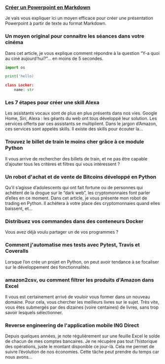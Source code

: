 <!-- title: Thibault Ducret -->
### [Créer un Powerpoint en Markdown](/hello.html)

Je vais vous expliquer ici un moyen efficace pour créer une présentation Powerpoint à partir de texte au format Markdown.

### Un moyen original pour connaitre les séances dans votre cinéma

Dans cet article, je vous explique comment répondre à la question “Y-a quoi au ciné aujourd’hui?”… en moins de 5 secondes.

```python
import os

print('hello)

class Locker:
    name: str
```

### Les 7 étapes pour créer une skill Alexa
Les assistants vocaux sont de plus en plus présents dans nos vies. Google Home, Siri, Alexa : les géants du web ont tous développé leur solution. Les services offerts par ces assistants se multiplient. Dans le jargon d’Amazon, ces services sont appelés skills. Il existe des skills pour écouter la...

### Trouvez le billet de train le moins cher grâce à ce module Python
Il vous arrive de rechercher des billets de train, et ne pas être capable d’ajouter tous les critères et filtres qui vous intéressent ?

### Un robot d'achat et de vente de Bitcoins développé en Python
Qu’il s’agisse d’adolescents qui ont fait fortune ou de personnes qui achètent de la drogue sur le “dark web”, les cryptomonnaies font parler d’elles en ce moment. Dans cet article, je vous présente mon robot de trading en Python. Il achètera à votre place des cryptomonnaies quand elles baissent, et...

### Distribuez vos commandes dans des conteneurs Docker
Vous avez déjà voulu partager un de vos programmes ?

### Comment j'automatise mes tests avec Pytest, Travis et Coveralls
Lorsque l’on crée un projet en Python, on peut avoir tendance à se focaliser sur le développement des fonctionnalités.

### amazon2csv, ou comment filtrer les produits d'Amazon dans Excel
Il vous est certainement arrivé de vouloir vous former dans un nouveau domaine. Pour cela, vous chercher les meilleurs livres sur le sujet. Très vite, vous êtes submergés par des dizaines (voire centaines) de livres, sans trop savoir lesquels sélectionner.

### Reverse engineering de l'application mobile ING Direct
Depuis quelques années, je note régulièrement sur une feuille Excel le solde de chacun de mes comptes bancaires. Je ne récupère pas tout l’historique des opérations, juste le montant disponible ce jour-là. Cela me permet de suivre l’évolution de nos économies. Cette tâche peut prendre du temps car nous avons...